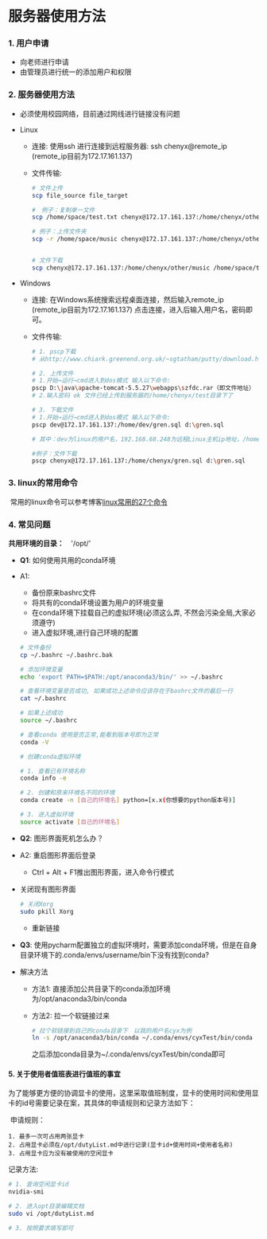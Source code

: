 # 服务器使用方法

### 1. 用户申请

+ 向老师进行申请
+ 由管理员进行统一的添加用户和权限

### 2. 服务器使用方法

+ 必须使用校园网络，目前通过网线进行链接没有问题

+ Linux

  + 连接: 使用ssh 进行连接到远程服务器: ssh chenyx@remote_ip  (remote_ip目前为172.17.161.137)

  + 文件传输: 

    ~~~bash
    # 文件上传
    scp file_source file_target
    
    #　例子：复制单一文件
    scp /home/space/test.txt chenyx@172.17.161.137:/home/chenyx/other/music
    
    # 例子：上传文件夹
    scp -r /home/space/music chenyx@172.17.161.137:/home/chenyx/other/music
    
    
    # 文件下载
    scp chenyx@172.17.161.137:/home/chenyx/other/music /home/space/test.txt
    ~~~

+ Windows

  + 连接: 在Windows系统搜索远程桌面连接，然后输入remote_ip  (remote_ip目前为172.17.161.137) 点击连接，进入后输入用户名，密码即可。

  + 文件传输: 
    ~~~bash
    # 1. pscp下载
    # 从http://www.chiark.greenend.org.uk/~sgtatham/putty/download.html 下载pscp，将其放入windows的system32文件夹下
    
    # 2. 上传文件
    # 1.开始→运行→cmd进入到dos模式 输入以下命令:
    pscp D:\java\apache-tomcat-5.5.27\webapps\szfdc.rar（即文件地址） chenyx@172.17.161.137:/home/chenyx/test
    # 2.输入密码 ok 文件已经上传到服务器的/home/chenyx/test目录下了
    
    # 3. 下载文件
    # 1.开始→运行→cmd进入到dos模式 输入以下命令:
    pscp dev@172.17.161.137:/home/dev/gren.sql d:\gren.sql
    
    # 其中：dev为linux的用户名，192.168.68.248为远程Linux主机ip地址，/home/dev/gren.sql为linux下的文件，d:\gren.sql为保存在本地的文件。
    
    #例子：文件下载
    pscp chenyx@172.17.161.137:/home/chenyx/gren.sql d:\gren.sql
    ~~~

 ### 3. linux的常用命令

​    常用的linux命令可以参考博客[linux常用的27个命令](https://www.jianshu.com/p/0056d671ea6d)

### 4. 常见问题

**共用环境的目录：**　'/opt/'

+ **Q1**: 如何使用共用的conda环境

+ A1: 

  + 备份原来bashrc文件
  + 将共有的conda环境设置为用户的环境变量
  + 在conda环境下挂载自己的虚拟环境(必须这么弄, 不然会污染全局,大家必须遵守)
  + 进入虚拟环境,进行自己环境的配置

  ~~~bash
  # 文件备份
  cp ~/.bashrc ~/.bashrc.bak
  
  # 添加环境变量
  echo 'export PATH=$PATH:/opt/anaconda3/bin/' >> ~/.bashrc
  
  # 查看环境变量是否成功, 如果成功上述命令应该存在于bashrc文件的最后一行
  cat ~/.bashrc
  
  # 如果上述成功
  source ~/.bashrc
  
  # 查看conda 使用是否正常,能看到版本号即为正常
  conda -V
  
  # 创建conda虚拟环境
  
  # 1. 查看已有环境名称
  conda info -e
  
  # 2. 创建和原来环境名不同的环境
  conda create -n [自己的环境名] python=[x.x(你想要的python版本号)]
  
  # 3. 进入虚拟环境
  source activate [自己的环境名]
  ~~~

+ **Q2**: 图形界面死机怎么办？

+ A2: 重启图形界面后登录

  + Ctrl + Alt + F1推出图形界面，进入命令行模式
  
+ 关闭现有图形界面　
  
    ~~~bash
    # 关闭Xorg
    sudo pkill Xorg
    ~~~
  
  + 重新链接
  
+ **Q3**: 使用pycharm配置独立的虚拟环境时，需要添加conda环境，但是在自身目录环境下的.conda/envs/username/bin下没有找到conda?

+ 解决方法

    + 方法1: 直接添加公共目录下的conda添加环境为/opt/anaconda3/bin/conda

    + 方法2: 拉一个软链接过来

        ~~~bash
        # 拉个软链接到自己的conda目录下　以我的用户名cyx为例
        ln -s /opt/anaconda3/bin/conda ~/.conda/envs/cyxTest/bin/conda
        ~~~

        之后添加conda目录为~/.conda/envs/cyxTest/bin/conda即可

#### 5. 关于使用者值班表进行值班的事宜

​	为了能够更方便的协调显卡的使用，这里采取值班制度，显卡的使用时间和使用显卡的id号需要记录在案，其具体的申请规则和记录方法如下：

​	申请规则：

	1. 最多一次可占用两张显卡
 	2. 占用显卡必须在/opt/dutyList.md中进行记录(显卡id+使用时间+使用者名称)
 	3. 占用显卡应为没有被使用的空闲显卡

记录方法:

~~~bash
# 1. 查询空闲显卡id
nvidia-smi

# 2. 进入opt目录编辑文档
sudo vi /opt/dutyList.md

# 3. 按照要求填写即可
~~~